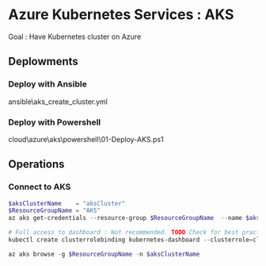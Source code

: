 # Azure Kubernetes Services : AKS

Goal : Have Kubernetes cluster on Azure

## Deplowments

### Deploy with Ansible

ansible\aks_create_cluster.yml  

### Deploy with Powershell

cloud\azure\aks\powershell\01-Deploy-AKS.ps1  


## Operations

### Connect to AKS

```powershell
$aksClusterName    = "aksCluster"
$ResourceGroupName = "AKS"
az aks get-credentials --resource-group $ResourceGroupName  --name $aksClusterName  

# Full access to dashboard : Not recommended. TODO Check for best practices
kubectl create clusterrolebinding kubernetes-dashboard --clusterrole=cluster-admin --serviceaccount=kube-system:kubernetes-dashboard

az aks browse -g $ResourceGroupName -n $aksClusterName
```
